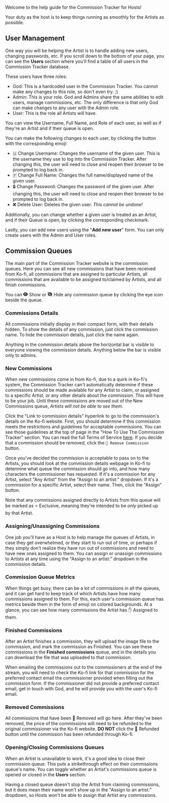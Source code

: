 Welcome to the help guide for the Commission Tracker for Hosts!

Your duty as the host is to keep things running as smoothly for the Artists as possible.

## User Management

One way you will be helping the Artist is to handle adding new users, changing passwords, etc. If you scroll down to the bottom of your page, you can see the **Users** section where you'll find a table of all users in the Commission Tracker database.

These users have three roles:

* God: This is a hardcoded user in the Commission Tracker. You cannot make any changes to this role, so don't even try. ;) 
* Admin: This is your role. God and Admins share the same abilities to edit users, manage commissions, etc. The only difference is that only God can make changes to any user with the Admin role.
* User: This is the role all Artists will have.

You can view the Username, Full Name, and Role of each user, as well as if they're an Artist and if their queue is open. 

You can make the following changes to each user, by clicking the button with the corresponding emoji:

* 🇺 Change Username: Changes the username of the given user. This is the username they use to log into the Commission Tracker. After changing this, the user will need to close and reopen their browser to be prompted to log back in.
* 🇫 Change Full Name: Changes the full name/displayed name of the given user.
* 🔒 Change Password: Changes the password of the given user. After changing this, the user will need to close and reopen their browser to be prompted to log back in.
* ❌ Delete User: Deletes the given user. *This cannot be undone!*

Additionally, you can change whether a given user is treated as an Artist, and if their Queue is open, by clicking the corresponding checkmark.

Lastly, you can add new users using the "**Add new user**" form. You can only create users with the Admin and User roles.

## Commission Queues

The main part of the Commission Tracker website is the commission queues. Here you can see all new commissions that have been received from Ko-fi, all commissions that are assigned to particular Artists, all commissions that are available to be assigned to/claimed by Artists, and all finish commissions.

You can <img style="height: 0.9em;" src="/static/img/eye-solid.svg"> Show or <img style="height: 0.9em;" src="/static/img/eye-slash-solid.svg"> Hide any commission queue by clicking the eye icon beside the queue.

### Commissions Details

All commissions initially display in their compact form, with their details hidden. To show the details of any commission, just click the commission name. To hide the commission details, just click the name again.

Anything in the commission details above the horizontal bar is visible to everyone viewing the commission details. Anything below the bar is visible only to admins. 

### New Commissions

When new commissions come in from Ko-fi, due to a quirk in Ko-fi's system, the Commission Tracker can't automatically determine if these commissions should be made available for any Artist to claim, or assigned to a specific Artist, or any other details about the commission. This will have to be your job. Until these commissions are moved out of the New Commissions queue, *Artists will not be able to see them.*

Click the "Link to commission details" hyperlink to go to the commission's details on the Ko-fi website. First, you should determine if this commission meets the restrictions and guidelines for acceptable commissions. You can see those guidelines at the top of page in the "How To Use The Commission Tracker" section. You can read the full Terms of Service [here](https://docs.google.com/document/d/1VyYlwrIJtY-shMFs4OwztA-ONfj2b67PsNEF63HmCLE/view). If you decide that a commission should be removed, click the `🛑 Remove Commission` button.

Once you've decided the commission is acceptable to pass on to the Artists, you should look at the commission details webpage in Ko-fi to determine what queue the commission should go into, and how many characters the commissioner has requested. If it's a commission for any Artist, select "Any Artist" from the "Assign to an artist:" dropdown. If it's a commission for a specific Artist, select their name. Then, click the "Assign" button.

Note that any commissions assigned directly to Artists from this queue will be marked as ⭐ Exclusive, meaning they're intended to be *only* picked up by that Artist.

### Assigning/Unassigning Commissions

One job you'll have as a Host is to help manage the queues of Artists, in case they get overwhelmed, or they start to run out of time, or perhaps if they simply don't realize they have run out of commissions and need to have new ones assigned to them. You can assign or unassign commissions to Artists at any time using the "Assign to an artist:" dropdown in the commission details.

### Commission Queue Metrics

When things get busy, there can be a lot of commissions in all the queues, and it can get hard to keep track of which Artists have how many commissions assigned to them. For this, each user's commission queue has metrics beside them in the form of emoji on colored backgrounds. At a glance, you can see how many commissions the Artist has ✋ Assigned to them.

### Finished Commissions

After an Artist finishes a commission, they will upload the image file to the commission, and mark the commission as Finished. You can see these commissions in the **Finished commissions** queue, and in the details you can download the file that was uploaded to that commission.

When emailing the commissions out to the commissioners at the end of the stream, you will need to check the Ko-fi link for that commission for the preferred contact email the commissioner provided when filling out the commission form. If the commissioner did not provide a preferred contact email, get in touch with God, and he will provide you with the user's Ko-fi email.

### Removed Commissions

All commissions that have been 🛑 Removed will go here. After they've been removed, the price of the commissions will need to be refunded to the original commissioner via the Ko-fi website. **DO NOT** click the 💸 Refunded button until the commission has been refunded through Ko-fi. 

### Opening/Closing Commissions Queues

When an Artist is unavailable to work, it's a good idea to close their commission queue. This puts a strikethrough effect on their commissions queue's name. You can toggle whether an Artist's commissions queue is opened or closed in the **Users** section. 

Having a closed queue doesn't stop the Artist from claiming commissions, but it does mean their name won't show up in the "Assign to an artist:" dropdown, so Hosts won't be able to assign that Artist any commissions.
